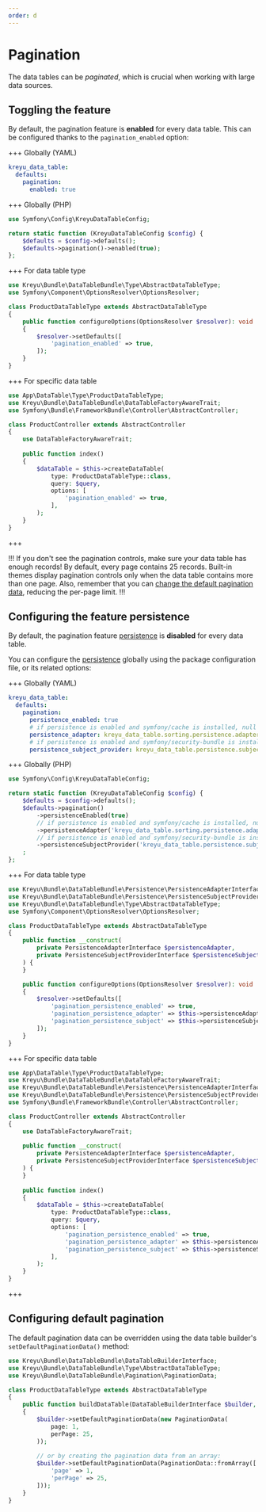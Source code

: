 ```yaml
---
order: d
---
```


# Pagination

The data tables can be _paginated_, which is crucial when working with large data sources.

## Toggling the feature

By default, the pagination feature is **enabled** for every data table.
This can be configured thanks to the `pagination_enabled` option:

+++ Globally (YAML)
```yaml # config/packages/kreyu_data_table.yaml
kreyu_data_table:
  defaults:
    pagination:
      enabled: true
```
+++ Globally (PHP)
```php # config/packages/kreyu_data_table.php
use Symfony\Config\KreyuDataTableConfig;

return static function (KreyuDataTableConfig $config) {
    $defaults = $config->defaults();
    $defaults->pagination()->enabled(true);
};
```
+++ For data table type
```php # src/DataTable/Type/ProductDataTable.php
use Kreyu\Bundle\DataTableBundle\Type\AbstractDataTableType;
use Symfony\Component\OptionsResolver\OptionsResolver;

class ProductDataTableType extends AbstractDataTableType
{
    public function configureOptions(OptionsResolver $resolver): void
    {
        $resolver->setDefaults([
            'pagination_enabled' => true,
        ]);
    }
}
```
+++ For specific data table
```php # src/Controller/ProductController.php
use App\DataTable\Type\ProductDataTableType;
use Kreyu\Bundle\DataTableBundle\DataTableFactoryAwareTrait;
use Symfony\Bundle\FrameworkBundle\Controller\AbstractController;

class ProductController extends AbstractController
{
    use DataTableFactoryAwareTrait;
    
    public function index()
    {
        $dataTable = $this->createDataTable(
            type: ProductDataTableType::class, 
            query: $query,
            options: [
                'pagination_enabled' => true,
            ],
        );
    }
}
```
+++

!!! If you don't see the pagination controls, make sure your data table has enough records!
By default, every page contains 25 records.
Built-in themes display pagination controls only when the data table contains more than one page.
Also, remember that you can [change the default pagination data](#configuring-default-pagination), reducing the per-page limit.
!!!

## Configuring the feature persistence

By default, the pagination feature [persistence](persistence.md) is **disabled** for every data table.

You can configure the [persistence](persistence.md) globally using the package configuration file, or its related options:

+++ Globally (YAML)
```yaml # config/packages/kreyu_data_table.yaml
kreyu_data_table:
  defaults:
    pagination:
      persistence_enabled: true
      # if persistence is enabled and symfony/cache is installed, null otherwise
      persistence_adapter: kreyu_data_table.sorting.persistence.adapter.cache
      # if persistence is enabled and symfony/security-bundle is installed, null otherwise
      persistence_subject_provider: kreyu_data_table.persistence.subject_provider.token_storage
```
+++ Globally (PHP)
```php # config/packages/kreyu_data_table.php
use Symfony\Config\KreyuDataTableConfig;

return static function (KreyuDataTableConfig $config) {
    $defaults = $config->defaults();
    $defaults->pagination()
        ->persistenceEnabled(true)
        // if persistence is enabled and symfony/cache is installed, null otherwise
        ->persistenceAdapter('kreyu_data_table.sorting.persistence.adapter.cache')
        // if persistence is enabled and symfony/security-bundle is installed, null otherwise
        ->persistenceSubjectProvider('kreyu_data_table.persistence.subject_provider.token_storage')
    ;
};
```
+++ For data table type
```php # src/DataTable/Type/ProductDataTable.php
use Kreyu\Bundle\DataTableBundle\Persistence\PersistenceAdapterInterface;
use Kreyu\Bundle\DataTableBundle\Persistence\PersistenceSubjectProviderInterface;
use Kreyu\Bundle\DataTableBundle\Type\AbstractDataTableType;
use Symfony\Component\OptionsResolver\OptionsResolver;

class ProductDataTableType extends AbstractDataTableType
{
    public function __construct(
        private PersistenceAdapterInterface $persistenceAdapter,
        private PersistenceSubjectProviderInterface $persistenceSubjectProvider,
    ) {
    }

    public function configureOptions(OptionsResolver $resolver): void
    {
        $resolver->setDefaults([
            'pagination_persistence_enabled' => true,
            'pagination_persistence_adapter' => $this->persistenceAdapter,
            'pagination_persistence_subject' => $this->persistenceSubjectProvider->provide(),
        ]);
    }
}
```
+++ For specific data table
```php # src/Controller/ProductController.php
use App\DataTable\Type\ProductDataTableType;
use Kreyu\Bundle\DataTableBundle\DataTableFactoryAwareTrait;
use Kreyu\Bundle\DataTableBundle\Persistence\PersistenceAdapterInterface;
use Kreyu\Bundle\DataTableBundle\Persistence\PersistenceSubjectProviderInterface;
use Symfony\Bundle\FrameworkBundle\Controller\AbstractController;

class ProductController extends AbstractController
{
    use DataTableFactoryAwareTrait;
    
    public function __construct(
        private PersistenceAdapterInterface $persistenceAdapter,
        private PersistenceSubjectProviderInterface $persistenceSubjectProvider,
    ) {
    }
    
    public function index()
    {
        $dataTable = $this->createDataTable(
            type: ProductDataTableType::class, 
            query: $query,
            options: [
                'pagination_persistence_enabled' => true,
                'pagination_persistence_adapter' => $this->persistenceAdapter,
                'pagination_persistence_subject' => $this->persistenceSubjectProvider->provide(),
            ],
        );
    }
}
```
+++

## Configuring default pagination

The default pagination data can be overridden using the data table builder's `setDefaultPaginationData()` method:

```php
use Kreyu\Bundle\DataTableBundle\DataTableBuilderInterface;
use Kreyu\Bundle\DataTableBundle\Type\AbstractDataTableType;
use Kreyu\Bundle\DataTableBundle\Pagination\PaginationData;

class ProductDataTableType extends AbstractDataTableType
{
    public function buildDataTable(DataTableBuilderInterface $builder, array $options): void
    {
        $builder->setDefaultPaginationData(new PaginationData(
            page: 1, 
            perPage: 25,
        ));
        
        // or by creating the pagination data from an array:
        $builder->setDefaultPaginationData(PaginationData::fromArray([
            'page' => 1, 
            'perPage' => 25,
        ]));
    }
}
```